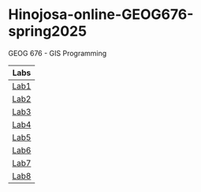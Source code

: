 # Hinojosa-online-GEOG676-spring2025
GEOG 676 - GIS Programming

|Labs    |
|:------:|
|[Lab1](Lab1/README.md)|
|[Lab2](Lab2/README.md)|
|[Lab3](Lab3/README.md)|
|[Lab4](Lab4/README.md)|
|[Lab5](Lab5/README.md)|
|[Lab6](Lab6/README.md)|
|[Lab7](Lab7/README.md)|
|[Lab8](Lab4/README.md)|